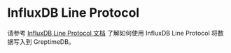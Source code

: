 # InfluxDB Line Protocol


请参考 [InfluxDB Line Protocol 文档](../for-iot/influxdb-line-protocol.md) 了解如何使用 InfluxDB Line Protocol 将数据写入到 GreptimeDB。
